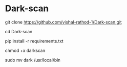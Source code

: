 # Dark-scan



git clone https://github.com/vishal-rathod-1/Dark-scan.git

cd Dark-scan

pip install -r requirements.txt

chmod +x darkscan

sudo mv dark /usr/local/bin


